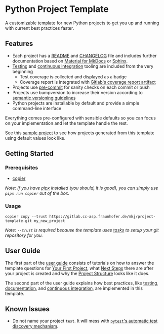 # Python Project Template

A customizable template for new Python projects to get you up and running with current best practices faster.

## Features

- Each project has a [README][] and [CHANGELOG][] file and includes further documentation based on [Material for MkDocs][] or [Sphinx][].
- [Testing][kb_testing] and [continuous integration][ci] tooling are included from the very beginning
    - Test coverage is collected and displayed as a badge
    - Coverage report is integrated with [Gitlab's coverage report artifact][gitlab coverage report]
- Projects use [pre-commit][] for sanity checks on each commit or push
- Projects use bumpversion to increase their version according to [semantic versioning guidelines][semver]
- Python projects are installable by default and provide a simple command-line interface

[readme]: https://intern.iis.fhg.de/x/I5DPFQ
[changelog]: https://intern.iis.fhg.de/display/DOCS/Changelog
[material for mkdocs]: https://squidfunk.github.io/mkdocs-material
[sphinx]: https://www.sphinx-doc.org
[ci]: https://intern.iis.fhg.de/x/DK6qG
[kb_testing]: https://intern.iis.fhg.de/x/DS9SFw
[gitlab coverage report]: https://docs.gitlab.com/ee/ci/yaml/artifacts_reports.html#artifactsreportscoverage_report
[pre-commit]: https://pre-commit.com/
[semver]: https://semver.org/

Everything comes pre-configured with sensible defaults so you can focus on your implementation and let the template handle the rest.

See this [sample project][] to see how projects generated from this template using default values look like.

[sample project]: https://gitlab.cc-asp.fraunhofer.de/mkj/sample-project

## Getting Started

### Prerequisites

* [copier][]

*Note: If you have [pipx][] installed (you should, it is good), you can simply use `pipx run copier` out of the box.*

[copier]: https://github.com/copier-org/copier
[pipx]: https://pypa.github.io/pipx/

### Usage

```console
copier copy --trust https://gitlab.cc-asp.fraunhofer.de/mkj/project-template.git my_new_project
```

*Note: `--trust` is required because the template uses [tasks][] to setup your git repository for you.*

[tasks]: https://gitlab.cc-asp.fraunhofer.de/mkj/project-template/-/blob/main/copier.yaml

<!-- usage-end -->

## User Guide

The first part of the [user guide][] consists of tutorials on how to answer the template questions for [Your First Project][], what [Next Steps][] there are after your project is created and why the [Project Structure][] looks like it does.

[user guide]: https://mkj.pages.fraunhofer.de/project-template/user-guide/
[your first project]: https://mkj.pages.fraunhofer.de/project-template/user-guide/first-project
[next steps]: https://mkj.pages.fraunhofer.de/project-template/user-guide/first-project
[project structure]: https://mkj.pages.fraunhofer.de/project-template/user-guide/project-structure

The second part of the user guide explains how best practices, like [testing][], [documentation][], and [continuous integration][], are implemented in this template.

[testing]: https://mkj.pages.fraunhofer.de/project-template/user-guide/topics/testing
[documentation]: https://mkj.pages.fraunhofer.de/project-template/user-guide/topics/documentation
[continuous integration]: https://mkj.pages.fraunhofer.de/project-template/user-guide/topics/ci

## Known Issues

* Do not name your project `test`. It will mess with [`pytest`'s automatic test discovery mechanism](https://docs.pytest.org/explanation/goodpractices.html#conventions-for-python-test-discovery).
